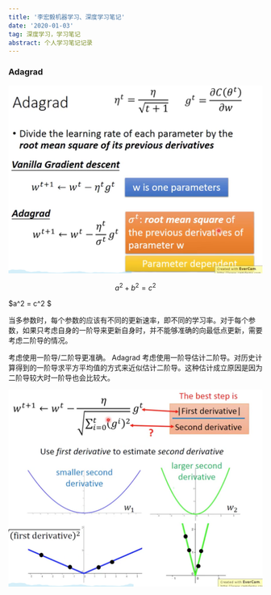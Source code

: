 ```yaml
---
title: '李宏毅机器学习、深度学习笔记'
date: '2020-01-03'
tag: 深度学习，学习笔记
abstract: 个人学习笔记记录
---
```


### Adagrad

![Adagrad](md-img/20200103-01.png)

$$
a^2 + b^2 = c^2
$$

$a^2 = c^2 $

当多参数时，每个参数的应该有不同的更新速率，即不同的学习率。对于每个参数，如果只考虑自身的一阶导来更新自身时，并不能够准确的向最低点更新，需要考虑二阶导的情况。

考虑使用一阶导/二阶导更准确。
Adagrad 考虑使用一阶导估计二阶导。对历史计算得到的一阶导求平方平均值的方式来近似估计二阶导。这种估计成立原因是因为二阶导较大时一阶导也会比较大。

![Adagrad](md-img/20200103-02.png)
